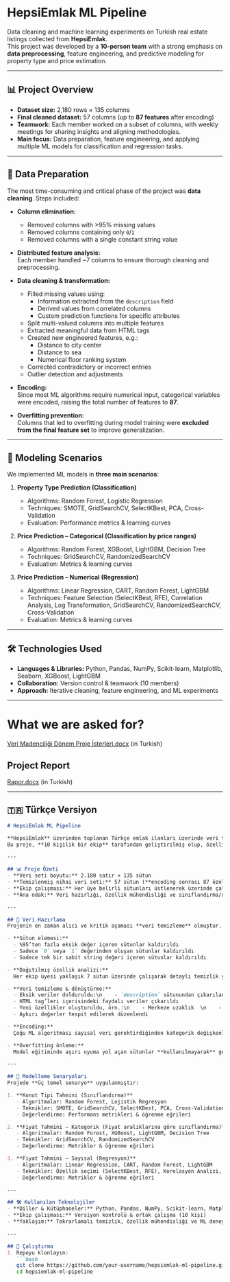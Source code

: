 # HepsiEmlak ML Pipeline

Data cleaning and machine learning experiments on Turkish real estate listings collected from **HepsiEmlak**.  
This project was developed by a **10-person team** with a strong emphasis on **data preprocessing**, feature engineering, and predictive modeling for property type and price estimation.

---

## 📊 Project Overview
- **Dataset size:** 2,180 rows × 135 columns  
- **Final cleaned dataset:** 57 columns (up to **87 features** after encoding)  
- **Teamwork:** Each member worked on a subset of columns, with weekly meetings for sharing insights and aligning methodologies.  
- **Main focus:** Data preparation, feature engineering, and applying multiple ML models for classification and regression tasks.  

---

## 🧹 Data Preparation
The most time-consuming and critical phase of the project was **data cleaning**. Steps included:

- **Column elimination:**  
  - Removed columns with >95% missing values  
  - Removed columns containing only `0`/`1`  
  - Removed columns with a single constant string value  

- **Distributed feature analysis:**  
  Each member handled ~7 columns to ensure thorough cleaning and preprocessing.  

- **Data cleaning & transformation:**  
  - Filled missing values using:
    - Information extracted from the `description` field  
    - Derived values from correlated columns  
    - Custom prediction functions for specific attributes  
  - Split multi-valued columns into multiple features  
  - Extracted meaningful data from HTML tags  
  - Created new engineered features, e.g.:
    - Distance to city center  
    - Distance to sea  
    - Numerical floor ranking system  
  - Corrected contradictory or incorrect entries  
  - Outlier detection and adjustments  

- **Encoding:**  
  Since most ML algorithms require numerical input, categorical variables were encoded, raising the total number of features to **87**.  

- **Overfitting prevention:**  
  Columns that led to overfitting during model training were **excluded from the final feature set** to improve generalization.  

---

## 🤖 Modeling Scenarios
We implemented ML models in **three main scenarios**:

1. **Property Type Prediction (Classification)**  
   - Algorithms: Random Forest, Logistic Regression  
   - Techniques: SMOTE, GridSearchCV, SelectKBest, PCA, Cross-Validation  
   - Evaluation: Performance metrics & learning curves  

2. **Price Prediction – Categorical (Classification by price ranges)**  
   - Algorithms: Random Forest, XGBoost, LightGBM, Decision Tree  
   - Techniques: GridSearchCV, RandomizedSearchCV  
   - Evaluation: Metrics & learning curves  

3. **Price Prediction – Numerical (Regression)**  
   - Algorithms: Linear Regression, CART, Random Forest, LightGBM  
   - Techniques: Feature Selection (SelectKBest, RFE), Correlation Analysis, Log Transformation, GridSearchCV, RandomizedSearchCV, Cross-Validation  
   - Evaluation: Metrics & learning curves  

---

## 🛠️ Technologies Used
- **Languages & Libraries:** Python, Pandas, NumPy, Scikit-learn, Matplotlib, Seaborn, XGBoost, LightGBM  
- **Collaboration:** Version control & teamwork (10 members)  
- **Approach:** Iterative cleaning, feature engineering, and ML experiments  

---

# What we are asked for?
[Veri Madenciliği Dönem Proje İsterleri.docx](https://github.com/user-attachments/files/22122002/Veri.Madenciligi.Donem.Proje.Isterleri.docx) (in Turkish)

## Project Report 
[Rapor.docx](https://github.com/user-attachments/files/22122039/Rapor.docx) (in Turkish)



---

## 🇹🇷 Türkçe Versiyon

```markdown
# HepsiEmlak ML Pipeline

**HepsiEmlak** üzerinden toplanan Türkçe emlak ilanları üzerinde veri temizleme ve makine öğrenmesi çalışmaları.  
Bu proje, **10 kişilik bir ekip** tarafından geliştirilmiş olup, özellikle **veri ön işleme**, özellik mühendisliği ve konut tipi ile fiyat tahmini için makine öğrenmesi modellerine odaklanmaktadır.

---

## 📊 Proje Özeti
- **Veri seti boyutu:** 2.180 satır × 135 sütun  
- **Temizlenmiş nihai veri seti:** 57 sütun (**encoding sonrası 87 özellik**)  
- **Ekip çalışması:** Her üye belirli sütunları üstlenerek üzerinde çalıştı, haftalık toplantılar ile fikir paylaşımı ve yöntem birliği sağlandı.  
- **Ana odak:** Veri hazırlığı, özellik mühendisliği ve sınıflandırma/regresyon görevleri için ML modellerinin uygulanması.  

---

## 🧹 Veri Hazırlama
Projenin en zaman alıcı ve kritik aşaması **veri temizleme** olmuştur. Adımlar şunlardır:

- **Sütun elemesi:**  
  - %95’ten fazla eksik değer içeren sütunlar kaldırıldı  
  - Sadece `0` veya `1` değerinden oluşan sütunlar kaldırıldı  
  - Sadece tek bir sabit string değeri içeren sütunlar kaldırıldı  

- **Dağıtılmış özellik analizi:**  
  Her ekip üyesi yaklaşık 7 sütun üzerinde çalışarak detaylı temizlik yaptı.  

- **Veri temizleme & dönüştürme:**  
  - Eksik veriler dolduruldu:\n    - `description` sütunundan çıkarılan bilgilerle  \n    - İlişkili sütunlardan elde edilen verilerle  \n    - Özel tahmin fonksiyonları kullanılarak  \n  - Birden fazla veri içeren sütunlar ayrılarak yeni sütunlar oluşturuldu  
  - HTML tag’leri içerisindeki faydalı veriler çıkarıldı  
  - Yeni özellikler oluşturuldu, örn.:\n    - Merkeze uzaklık  \n    - Denize uzaklık  \n    - Kat bilgisi sayısal derecelendirme  \n  - Çelişkili ve hatalı bilgiler düzeltildi  
  - Aykırı değerler tespit edilerek düzenlendi  

- **Encoding:**  
  Çoğu ML algoritması sayısal veri gerektirdiğinden kategorik değişkenler encode edilerek toplam özellik sayısı **87’ye** çıktı.  

- **Overfitting önleme:**  
  Model eğitiminde aşırı uyuma yol açan sütunlar **kullanılmayarak** genelleme başarısı artırıldı.  

---

## 🤖 Modelleme Senaryoları
Projede **üç temel senaryo** uygulanmıştır:

1. **Konut Tipi Tahmini (Sınıflandırma)**  
   - Algoritmalar: Random Forest, Lojistik Regresyon  
   - Teknikler: SMOTE, GridSearchCV, SelectKBest, PCA, Cross-Validation  
   - Değerlendirme: Performans metrikleri & öğrenme eğrileri  

2. **Fiyat Tahmini – Kategorik (Fiyat aralıklarına göre sınıflandırma)**  
   - Algoritmalar: Random Forest, XGBoost, LightGBM, Decision Tree  
   - Teknikler: GridSearchCV, RandomizedSearchCV  
   - Değerlendirme: Metrikler & öğrenme eğrileri  

3. **Fiyat Tahmini – Sayısal (Regresyon)**  
   - Algoritmalar: Linear Regression, CART, Random Forest, LightGBM  
   - Teknikler: Özellik seçimi (SelectKBest, RFE), Korelasyon Analizi, Logaritmik Dönüşüm, GridSearchCV, RandomizedSearchCV, Cross-Validation  
   - Değerlendirme: Metrikler & öğrenme eğrileri  

---

## 🛠️ Kullanılan Teknolojiler
- **Diller & Kütüphaneler:** Python, Pandas, NumPy, Scikit-learn, Matplotlib, Seaborn, XGBoost, LightGBM  
- **Ekip çalışması:** Versiyon kontrolü & ortak çalışma (10 kişi)  
- **Yaklaşım:** Tekrarlamalı temizlik, özellik mühendisliği ve ML deneyleri  

---

## 🚀 Çalıştırma
1. Repoyu klonlayın:
   ```bash
   git clone https://github.com/your-username/hepsiemlak-ml-pipeline.git
   cd hepsiemlak-ml-pipeline
